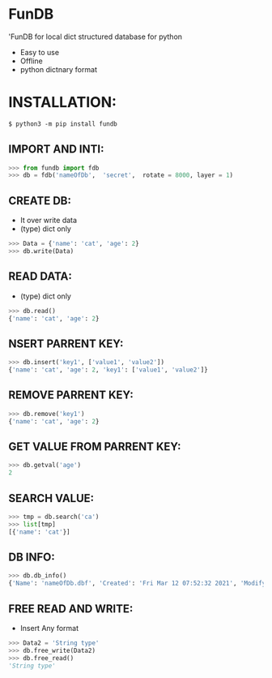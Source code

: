 
# FunDB

'FunDB for local dict structured database for python


* Easy to use
* Offline
* python dictnary format

# INSTALLATION:

```perl
$ python3 -m pip install fundb
```

## IMPORT AND INTI:

```python
>>> from fundb import fdb
>>> db = fdb('nameOfDb',  'secret',  rotate = 8000, layer = 1)
```

## CREATE DB:

* It over write data
* (type) dict only

```python
>>> Data = {'name': 'cat', 'age': 2}
>>> db.write(Data)
```

## READ DATA:
* (type) dict only

```python
>>> db.read()
{'name': 'cat', 'age': 2}
```

## NSERT PARRENT KEY:

```python
>>> db.insert('key1', ['value1', 'value2'])
{'name': 'cat', 'age': 2, 'key1': ['value1', 'value2']}
```

## REMOVE PARRENT KEY:

```python
>>> db.remove('key1')
{'name': 'cat', 'age': 2}
```

## GET VALUE FROM PARRENT KEY:

```python
>>> db.getval('age')
2
```
## SEARCH VALUE:

```python
>>> tmp = db.search('ca')
>>> list[tmp]
[{'name': 'cat'}]
```

## DB INFO:

```python
>>> db.db_info()
{'Name': 'nameOfDb.dbf', 'Created': 'Fri Mar 12 07:52:32 2021', 'Modifyed': 'Fri Mar 12 07:52:32 2021', 'Size': 120, 'Mode': 33152, 'UId': 1000, 'GId': 1000}
```

## FREE READ AND WRITE:
* Insert Any format

```python
>>> Data2 = 'String type'
>>> db.free_write(Data2)
>>> db.free_read()
'String type'
```



